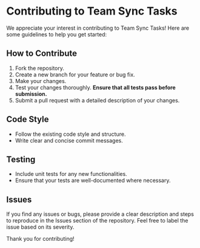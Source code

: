 # Contributing to Team Sync Tasks

We appreciate your interest in contributing to Team Sync Tasks! Here are some guidelines to help you get started:

## How to Contribute
1. Fork the repository.
2. Create a new branch for your feature or bug fix.
3. Make your changes.
4. Test your changes thoroughly. **Ensure that all tests pass before submission.**
5. Submit a pull request with a detailed description of your changes.

## Code Style
- Follow the existing code style and structure.
- Write clear and concise commit messages.

## Testing
- Include unit tests for any new functionalities.
- Ensure that your tests are well-documented where necessary.

## Issues
If you find any issues or bugs, please provide a clear description and steps to reproduce in the Issues section of the repository. Feel free to label the issue based on its severity.

Thank you for contributing!